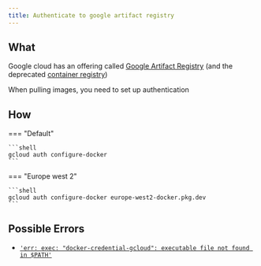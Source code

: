 ```yaml
---
title: Authenticate to google artifact registry
---
```


## What

Google cloud has an offering called [Google Artifact Registry](https://cloud.google.com/artifact-registry) (and the deprecated [container registry](https://cloud.google.com/container-registry/docs/))

When pulling images, you need to set up authentication

## How

=== "Default"

    ```shell
    gcloud auth configure-docker
    ```

=== "Europe west 2"

    ```shell
    gcloud auth configure-docker europe-west2-docker.pkg.dev
    ```

## Possible Errors

* [`'err: exec: "docker-credential-gcloud": executable file not found in $PATH'`](err-exec-docker-credential-gcloud-executable-file-not-found-in-path.md)
